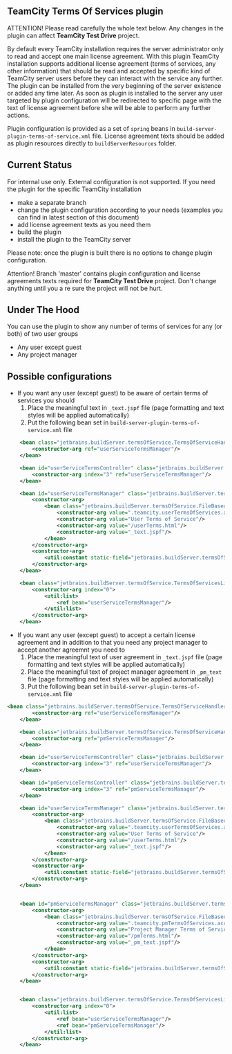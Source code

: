 ## TeamCity Terms Of Services plugin

ATTENTION! Please read carefully the whole text below. Any changes in the plugin can affect __TeamCity Test Drive__ project. 

By default every TeamCity installation requires the server administrator only to read and accept one main license agreement. With this plugin TeamCity installation supports additional license agreement (terms of services, any other information) that should be read and accepted by specific kind of TeamCity server users before they can interact with the service any further. 
The plugin can be installed from the very beginning of the server existence or added any time later.
As soon as plugin is installed to the server any user targeted by plugin configuration will be redirected to specific page with the text of license agreement before she will be able to perform any further actions.

Plugin configuration is provided as a set of `spring` beans in `build-server-plugin-terms-of-service.xml` file. License agreement texts should be added as plugin resources directly to `buildServerResources` folder.
  
## Current Status

For internal use only. External configuration is not supported. 
If you need the plugin for the specific TeamCity installation 
* make a separate branch
* change the plugin configuration according to your needs (examples you can find in latest section of this document)
* add license agreement texts as you need them 
* build the plugin  
* install the plugin to the TeamCity server 

Please note: once the plugin is built there is no options to change plugin configuration.

Attention! Branch 'master' contains plugin configuration and license agreements texts required for __TeamCity Test Drive__ project. Don't change anything until you a re sure the project will not be hurt.


## Under The Hood

You can use the plugin to show any number of terms of services for any (or both) of two user groups
* Any user except guest
* Any project manager

## Possible configurations

* If you want any user (except guest) to be aware of certain terms of services you should
    1) Place the meaningful text in `_text.jspf` file (page formatting and text styles will be applied automatically)
    2) Put the following bean set in `build-server-plugin-terms-of-service.xml` file

```xml
    <bean class="jetbrains.buildServer.termsOfService.TermsOfServiceHandlerInterceptor" lazy-init="false">
        <constructor-arg ref="userServiceTermsManager"/>
    </bean>

    <bean id="userServiceTermsController" class="jetbrains.buildServer.termsOfService.TermsOfServiceController">
        <constructor-arg index="3" ref="userServiceTermsManager"/>
    </bean>

    <bean id="userServiceTermsManager" class="jetbrains.buildServer.termsOfService.PropertyBasedManager">
        <constructor-arg>
            <bean class="jetbrains.buildServer.termsOfService.FileBasedConfig">
                <constructor-arg value=".teamcity.userTermsOfServices.accepted"/>
                <constructor-arg value="User Terms of Service"/>
                <constructor-arg value="/userTerms.html"/>
                <constructor-arg value="_text.jspf"/>
            </bean>
        </constructor-arg>
        <constructor-arg>
            <util:constant static-field="jetbrains.buildServer.termsOfService.TermsOfServiceUtil.ANY_USER_NO_GUEST"/>
        </constructor-arg>
    </bean>

    <bean class="jetbrains.buildServer.termsOfService.TermsOfServicesLink">
        <constructor-arg index="0">
            <util:list>
                <ref bean="userServiceTermsManager"/>                
            </util:list>
        </constructor-arg>
    </bean>
```

* If you want any user (except guest) to accept a certain license agreement and in addition to that you need any project manager to accept another agreemnt you need to 
    1) Place the meaningful text of user agreement in `_text.jspf` file (page formatting and text styles will be applied automatically)
    2) Place the meaningful text of project manager agreement in `_pm_text` file (page formatting and text styles will be applied automatically)
    2) Put the following bean set in `build-server-plugin-terms-of-service.xml` file

```xml
<bean class="jetbrains.buildServer.termsOfService.TermsOfServiceHandlerInterceptor" lazy-init="false">
        <constructor-arg ref="userServiceTermsManager"/>
    </bean>

    <bean class="jetbrains.buildServer.termsOfService.TermsOfServiceHandlerInterceptor" lazy-init="false">
        <constructor-arg ref="pmServiceTermsManager"/>
    </bean>

    <bean id="userServiceTermsController" class="jetbrains.buildServer.termsOfService.TermsOfServiceController">
        <constructor-arg index="3" ref="userServiceTermsManager"/>
    </bean>

    <bean id="pmServiceTermsController" class="jetbrains.buildServer.termsOfService.ProjectAdminTermsOfServiceController">
        <constructor-arg index="3" ref="pmServiceTermsManager"/>
    </bean>

    <bean id="userServiceTermsManager" class="jetbrains.buildServer.termsOfService.PropertyBasedManager">
        <constructor-arg>
            <bean class="jetbrains.buildServer.termsOfService.FileBasedConfig">
                <constructor-arg value=".teamcity.userTermsOfServices.accepted"/>
                <constructor-arg value="User Terms of Service"/>
                <constructor-arg value="/userTerms.html"/>
                <constructor-arg value="_text.jspf"/>
            </bean>
        </constructor-arg>
        <constructor-arg>
            <util:constant static-field="jetbrains.buildServer.termsOfService.TermsOfServiceUtil.ANY_USER_NO_GUEST"/>
        </constructor-arg>
    </bean>


    <bean id="pmServiceTermsManager" class="jetbrains.buildServer.termsOfService.PropertyBasedManager">
        <constructor-arg>
            <bean class="jetbrains.buildServer.termsOfService.FileBasedConfig">
                <constructor-arg value=".teamcity.pmTermsOfServices.accepted"/>
                <constructor-arg value="Project Manager Terms of Service"/>
                <constructor-arg value="/pmTerms.html"/>
                <constructor-arg value="_pm_text.jspf"/>
            </bean>
        </constructor-arg>
        <constructor-arg>
            <util:constant static-field="jetbrains.buildServer.termsOfService.TermsOfServiceUtil.PROJECT_MANAGER_NO_GUEST"/>
        </constructor-arg>
    </bean>


    <bean class="jetbrains.buildServer.termsOfService.TermsOfServicesLink">
        <constructor-arg index="0">
            <util:list>
                <ref bean="userServiceTermsManager"/>
                <ref bean="pmServiceTermsManager"/>
            </util:list>
        </constructor-arg>
    </bean>
```